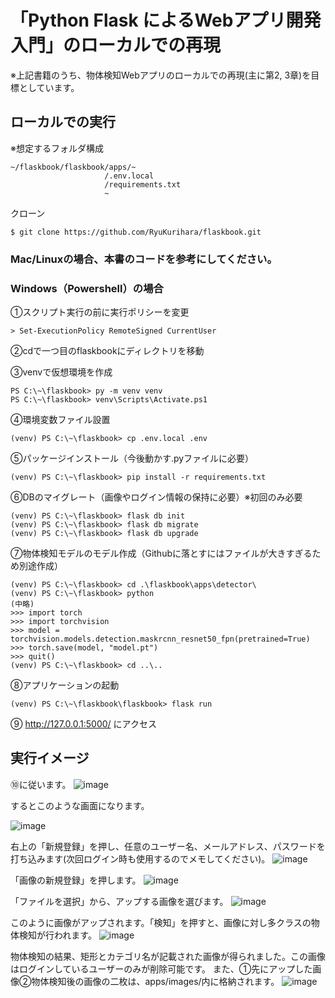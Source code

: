 # 「Python Flask によるWebアプリ開発入門」のローカルでの再現
※上記書籍のうち、物体検知Webアプリのローカルでの再現(主に第2, 3章)を目標としています。

## ローカルでの実行
※想定するフォルダ構成
```
~/flaskbook/flaskbook/apps/~
                     /.env.local
                     /requirements.txt
                     ~
```

クローン
```
$ git clone https://github.com/RyuKurihara/flaskbook.git
```

### Mac/Linuxの場合、本書のコードを参考にしてください。

### Windows（Powershell）の場合
①スクリプト実行の前に実行ポリシーを変更
```
> Set-ExecutionPolicy RemoteSigned CurrentUser
```

②cdで一つ目のflaskbookにディレクトリを移動

③venvで仮想環境を作成
```
PS C:\~\flaskbook> py -m venv venv
PS C:\~\flaskbook> venv\Scripts\Activate.ps1
```

④環境変数ファイル設置
```
(venv) PS C:\~\flaskbook> cp .env.local .env
```

⑤パッケージインストール（今後動かす.pyファイルに必要）
```
(venv) PS C:\~\flaskbook> pip install -r requirements.txt
```

⑥DBのマイグレート（画像やログイン情報の保持に必要）※初回のみ必要
```
(venv) PS C:\~\flaskbook> flask db init
(venv) PS C:\~\flaskbook> flask db migrate
(venv) PS C:\~\flaskbook> flask db upgrade
```


⑦物体検知モデルのモデル作成（Githubに落とすにはファイルが大きすぎるため別途作成）
```
(venv) PS C:\~\flaskbook> cd .\flaskbook\apps\detector\
(venv) PS C:\~\flaskbook> python
(中略)
>>> import torch
>>> import torchvision
>>> model = torchvision.models.detection.maskrcnn_resnet50_fpn(pretrained=True)
>>> torch.save(model, "model.pt")
>>> quit()
(venv) PS C:\~\flaskbook> cd ..\..
```

⑧アプリケーションの起動
```
(venv) PS C:\~\flaskbook\flaskbook> flask run
```

⑨ http://127.0.0.1:5000/ にアクセス

## 実行イメージ

⑩に従います。
![image](https://user-images.githubusercontent.com/60368967/179615953-bcfd2d86-68e8-470e-8e1b-2c839103d35a.png)


するとこのような画面になります。

![image](https://user-images.githubusercontent.com/60368967/179616379-d8e44a03-52e7-43e3-be14-11a0e034e1b8.png)

右上の「新規登録」を押し、任意のユーザー名、メールアドレス、パスワードを打ち込みます(次回ログイン時も使用するのでメモしてください)。
![image](https://user-images.githubusercontent.com/60368967/179616775-20e7b5d6-9026-4af1-ab06-e812a7129b6a.png)

「画像の新規登録」を押します。
![image](https://user-images.githubusercontent.com/60368967/179617242-abea06bb-18b7-4eae-a323-14022b3cd322.png)

「ファイルを選択」から、アップする画像を選びます。
![image](https://user-images.githubusercontent.com/60368967/179618341-fb4e639b-0503-49e6-a918-c3fdc7b7dd91.png)

このように画像がアップされます。「検知」を押すと、画像に対し多クラスの物体検知が行われます。
![image](https://user-images.githubusercontent.com/60368967/179618933-254c0330-8f61-4134-b632-bf0ce5aec12a.png)

物体検知の結果、矩形とカテゴリ名が記載された画像が得られました。この画像はログインしているユーザーのみが削除可能です。
また、①先にアップした画像②物体検知後の画像の二枚は、apps/images/内に格納されます。
![image](https://user-images.githubusercontent.com/60368967/179619259-528a56cb-11af-4138-b1dd-66fe9adceb51.png)
